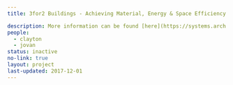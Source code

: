 ```yaml
---
title: 3for2 Buildings - Achieving Material, Energy & Space Efficiency 

description: More information can be found [here](https://systems.arch.ethz.ch/research/synergistic-buildings/3for2-beyond-efficiency.html)
people:
  - clayton
  - jovan
status: inactive
no-link: true
layout: project
last-updated: 2017-12-01
---
```


